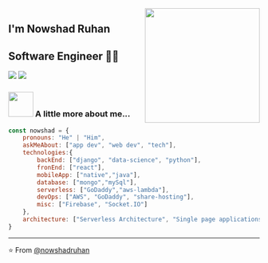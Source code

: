 <img align='right' src="https://media.giphy.com/media/M9gbBd9nbDrOTu1Mqx/giphy.gif" width="230">

##  I'm Nowshad Ruhan
## Software Engineer 👨‍💻

[![](https://img.shields.io/badge/LinkedIn-nowshadruhan-blue)](https://www.linkedin.com/in/nowshadr/)
[![](https://img.shields.io/badge/Gmail-nowshad.cse@gmail.com-red)](mailto:nowshad.cse@gmail.com)


### <img src="https://media.giphy.com/media/VgCDAzcKvsR6OM0uWg/giphy.gif" width="50"> A little more about me...  

```javascript
const nowshad = {
    pronouns: "He" | "Him",
    askMeAbout: ["app dev", "web dev", "tech"],
    technologies:{
        backEnd: ["django", "data-science", "python"],
        fronEnd: ["react"],
        mobileApp: ["native","java"],
        database: ["mongo","mySql"],
        serverless: ["GoDaddy","aws-lambda"],
        devOps: ["AWS", "GoDaddy", "share-hosting"],
        misc: ["Firebase", "Socket.IO"]
    },
    architecture: ["Serverless Architecture", "Single page applications"],
}
```

---
⭐️ From [@nowshadruhan](https://github.com/NowshadRuhan)
